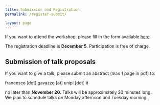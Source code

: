 ```yaml
---
title: Submission and Registration
permalink: /register-submit/

layout: page
---
```


If you want to attend the workshop, please fill in the form available [here](https://docs.google.com/forms/d/1vM7DbV0QhztSaF2-1WWBJxI-wnLZO8ajz5WiMq_pcdE/edit).

The registration deadline is **December 5**.
Participation is free of charge.



## Submission of talk proposals

If you want to give a talk, please submit an abstract (max 1 page in
pdf) to:

francesco [dot] gavazzo [at] unipi [dot] it

no later than **November 20**. Talks will be approximately 30 minutes long.
We plan to schedule talks on Monday afternoon and Tuesday morning.
